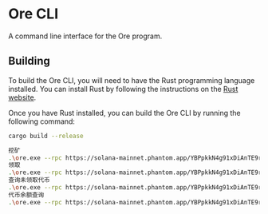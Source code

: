 # Ore CLI

A command line interface for the Ore program.

## Building

To build the Ore CLI, you will need to have the Rust programming language installed. You can install Rust by following the instructions on the [Rust website](https://www.rust-lang.org/tools/install).

Once you have Rust installed, you can build the Ore CLI by running the following command:

```sh
cargo build --release
```

```sh
挖矿
.\ore.exe --rpc https://solana-mainnet.phantom.app/YBPpkkN4g91xDiAnTE9r0RcMkjg0sKUIWvAfoFVJ --keypair 56U9AvMViquLirEmi4qxGeFukYMrE59ryrvcCQDYK9VgywnwFTECCVWzEHR2e5VyDmGiHhoNMdYUHzXJGzBXuT4R --priority-fee 5000000 mine --threads 30
领取
.\ore.exe --rpc https://solana-mainnet.phantom.app/YBPpkkN4g91xDiAnTE9r0RcMkjg0sKUIWvAfoFVJ --keypair 56U9AvMViquLirEmi4qxGeFukYMrE59ryrvcCQDYK9VgywnwFTECCVWzEHR2e5VyDmGiHhoNMdYUHzXJGzBXuT4R --priority-fee 5000000 claim
查询未领取代币
.\ore.exe --rpc https://solana-mainnet.phantom.app/YBPpkkN4g91xDiAnTE9r0RcMkjg0sKUIWvAfoFVJ --keypair 56U9AvMViquLirEmi4qxGeFukYMrE59ryrvcCQDYK9VgywnwFTECCVWzEHR2e5VyDmGiHhoNMdYUHzXJGzBXuT4R  rewards
代币余额查询
.\ore.exe --rpc https://solana-mainnet.phantom.app/YBPpkkN4g91xDiAnTE9r0RcMkjg0sKUIWvAfoFVJ --keypair 56U9AvMViquLirEmi4qxGeFukYMrE59ryrvcCQDYK9VgywnwFTECCVWzEHR2e5VyDmGiHhoNMdYUHzXJGzBXuT4R balance
```
